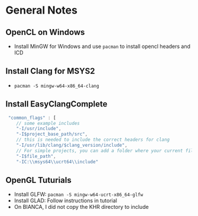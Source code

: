 # General Notes

## OpenCL on Windows

- Install MinGW for Windows and use `pacman` to install opencl headers and ICD

## Install Clang for MSYS2
- `pacman -S mingw-w64-x86_64-clang`

## Install EasyClangComplete

```javascript
 "common_flags" : [
    // some example includes
    "-I/usr/include",
    "-I$project_base_path/src",
    // this is needed to include the correct headers for clang
    "-I/usr/lib/clang/$clang_version/include",
    // For simple projects, you can add a folder where your current file is
    "-I$file_path",
    "-IC:\\msys64\\ucrt64\\include"
```

## OpenGL Tuturials

- Install GLFW: `pacman -S mingw-w64-ucrt-x86_64-glfw`
- Install GLAD: Follow instructions in tutorial
- On BIANCA, I did not copy the KHR directory to include